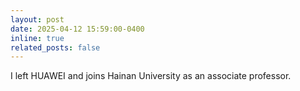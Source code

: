 ```yaml
---
layout: post
date: 2025-04-12 15:59:00-0400
inline: true
related_posts: false
---
```


I left HUAWEI and joins Hainan University as an associate professor.
